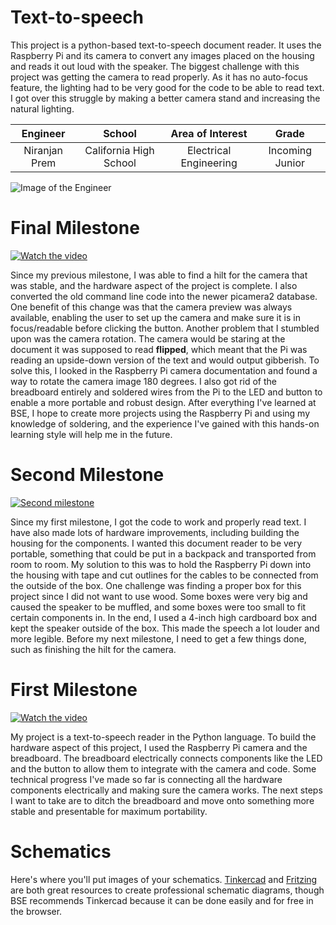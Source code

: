 # Text-to-speech

This project is a python-based text-to-speech document reader. It uses the Raspberry Pi and its camera to convert any images placed on the housing and reads it out loud with the speaker. The biggest challenge with this project was getting the camera to read properly. As it has no auto-focus feature, the lighting had to be very good for the code to be able to read text. I got over this struggle by making a better camera stand and increasing the natural lighting.

<!--- This is an HTML comment in Markdown -->
<!--- Anything between these symbols will not render on the published site -->

| **Engineer** | **School** | **Area of Interest** | **Grade** |
|:--:|:--:|:--:|:--:|
| Niranjan Prem | California High School | Electrical Engineering | Incoming Junior


![Image of the Engineer](https://cdn.discordapp.com/attachments/1166245601252483134/1168781482886697010/Screenshot_2023-10-30_at_10.20.11_PM.png?ex=65530394&is=65408e94&hm=f7bb65a29ff17e83adb20aa499ee4b58312231ee9eae6711836d51732ddaf970&)

# Final Milestone

[![Watch the video](https://img.youtube.com/vi/POlnQBgIE1E/0.jpg)](https://www.youtube.com/watch?v=POlnQBgIE1E)


Since my previous milestone, I was able to find a hilt for the camera that was stable, and the hardware aspect of the project is complete. I also converted the old command line code into the newer picamera2 database. One benefit of this change was that the camera preview was always available, enabling the user to set up the camera and make sure it is in focus/readable before clicking the button. Another problem that I stumbled upon was the camera rotation. The camera would be staring at the document it was supposed to read **flipped**, which meant that the Pi was reading an upside-down version of the text and would output gibberish. To solve this, I looked in the Raspberry Pi camera documentation and found a way to rotate the camera image 180 degrees. I also got rid of the breadboard entirely and soldered wires from the Pi to the LED and button to enable a more portable and robust design. After everything I've learned at BSE, I hope to create more projects using the Raspberry Pi and using my knowledge of soldering, and the experience I've gained with this hands-on learning style will help me in the future.

# Second Milestone


[![Second milestone](https://img.youtube.com/vi/NiRmhFbF8x4/0.jpg)](https://www.youtube.com/watch?v=NiRmhFbF8x4)


Since my first milestone, I got the code to work and properly read text. I have also made lots of hardware improvements, including building the housing for the components. I wanted this document reader to be very portable, something that could be put in a backpack and transported from room to room. My solution to this was to hold the Raspberry Pi down into the housing with tape and cut outlines for the cables to be connected from the outside of the box. One challenge was finding a proper box for this project since I did not want to use wood. Some boxes were very big and caused the speaker to be muffled, and some boxes were too small to fit certain components in. In the end, I used a 4-inch high cardboard box and kept the speaker outside of the box. This made the speech a lot louder and more legible. Before my next milestone, I need to get a few things done, such as finishing the hilt for the camera.

# First Milestone

[![Watch the video](https://img.youtube.com/vi/NiRmhFbF8x4/0.jpg)](https://www.youtube.com/watch?v=NiRmhFbF8x4)


My project is a text-to-speech reader in the Python language. To build the hardware aspect of this project, I used the Raspberry Pi camera and the breadboard. The breadboard electrically connects components like the LED and the button to allow them to integrate with the camera and code. Some technical progress I've made so far is connecting all the hardware components electrically and making sure the camera works. The next steps I want to take are to ditch the breadboard and move onto something more stable and presentable for maximum portability.

# Schematics 
Here's where you'll put images of your schematics. [Tinkercad](https://www.tinkercad.com/blog/official-guide-to-tinkercad-circuits) and [Fritzing](https://fritzing.org/learning/) are both great resources to create professional schematic diagrams, though BSE recommends Tinkercad because it can be done easily and for free in the browser.




